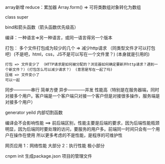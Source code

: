 array新增
    reduce：累加器
    Array.form() => 可将类数组对象转化为数组

class
    super

bind和箭头函数（箭头函数优先级高）

编译：一种语言=>另一种语言，或同一语言得另一个版本

打包：
    多个文件打包成为较少的几个 => 减少http请求  （同类型文件才可以打包吧）(不是吧，html，css，JS不是可以写在一个文件里？) (本身就是引用的)

    打包 => 文件变少了 （HTTP请求是如何被分配的？浏览器如何确定要新开http请求？遇到一个新文件？）(打包怎么可以减少请求？） (意思是写在一起了吗)
    压缩 => 文件变小了
    可以一起    

同步————串行     简单方便
异步————并发    性能高（特别是在服务器端，同时对接多个用户。客户端是一个客户端只对接一个客户但是对接很多操作，服务端是对接多个用户）

generator yeild 内部切割函数

编译会不会影响性能 ==> 前后端区别，性能主要是后端的要求，因为后端性能瓶颈明显，因为后端同时要处理的访问，要服务的用户多。前端同一时间只会有一个用户在操作在使用
                所以更多考虑的不是性能，是程序的可维护性

网页应用
    1：网络性能 大部分
    2：执行性能 极小部分

cnpm init
    生成package.json    项目的管理文件